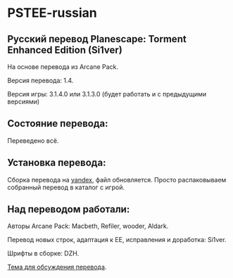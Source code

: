 PSTEE-russian
=============

Русский перевод Planescape: Torment Enhanced Edition (Si1ver)
-------------------------------------------------------------
На основе перевода из Arcane Pack.

Версия перевода: 1.4.

Версия игры: 3.1.4.0 или 3.1.3.0 (будет работать и с предыдущими версиями)

Состояние перевода:
-------------------
Переведено всё.

Установка перевода:
-------------------
Сборка перевода на [yandex](https://yadi.sk/d/gbht6Qxg3H2fXT), файл обновляется.
Просто распаковываем собранный перевод в каталог с игрой.

Над переводом работали:
-----------------------
Авторы Arcane Pack: Macbeth, Refiler, wooder, Aldark.

Перевод новых строк, адаптация к EE, исправления и доработка: Si1ver.

Шрифты в сборке: DZH.

[Тема для обсуждения перевода](http://www.arcanecoast.ru/forum/viewtopic.php?f=8&t=1045).
